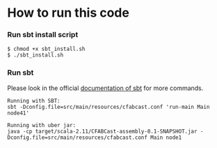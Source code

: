 # How to run this code

### Run sbt install script

```
$ chmod +x sbt_install.sh
$ ./sbt_install.sh
```
### Run sbt

Please look in the official [documentation of sbt](http://www.scala-sbt.org/release/docs/Getting-Started/Running.html) for more commands.

```
Running with SBT:
sbt -Dconfig.file=src/main/resources/cfabcast.conf 'run-main Main node41'

Running with uber jar:
java -cp target/scala-2.11/CFABCast-assembly-0.1-SNAPSHOT.jar -Dconfig.file=src/main/resources/cfabcast.conf Main node1
```
